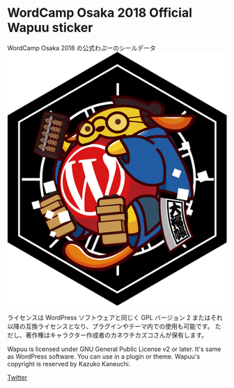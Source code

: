 # WordCamp Osaka 2018 Official Wapuu sticker
WordCamp Osaka 2018 の公式わぷーのシールデータ
![WordCamp Osaka 2018 Official Wapuu](sticker_color.png) 



ライセンスは WordPress ソフトウェアと同じく GPL バージョン 2 またはそれ以降の互換ライセンスとなり、プラグインやテーマ内での使用も可能です。
ただし、著作権はキャラクター作成者のカネウチカズコさんが保有します。

Wapuu is licensed under GNU General Public License v2 or later. It's same as WordPress software. You can use in a plugin or theme.
Wapuu's copyright is reserved by Kazuko Kaneuchi.


[Twitter](https://twitter.com/466548)  